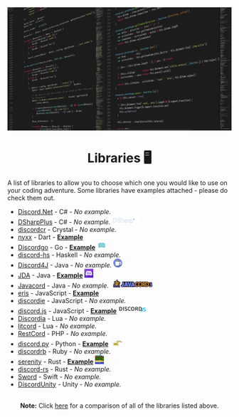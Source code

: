 <!-- markdownlint-disable -->
<div align="center">
<img src="assets/libraries.png">
<br>
<h1>Libraries 🖥</h1>
</div>

A list of libraries to allow you to choose which one you would like to use on your coding adventure. Some libraries have examples attached - please do check them out.

- [Discord.Net](https://github.com/RogueException/Discord.Net) - C# - _No example._
- [DSharpPlus](https://github.com/DSharpPlus/DSharpPlus/) - C# - _No example._ <img src="assets/libraries/dsharpplus.png" height="20">
- [discordcr](https://github.com/meew0/discordcr) - Crystal - _No example._
- [nyxx](https://github.com/l7ssha/nyxx) - Dart - **[Example](examples/nyxx)**
- [Discordgo](https://github.com/bwmarrin/discordgo) - Go - **[Example](examples/Discordgo)** <img src="assets/libraries/discordgo.png" height="20">
- [discord-hs](https://github.com/jano017/Discord.hs) - Haskell - _No example._
- [Discord4J](https://github.com/austinv11/Discord4J) - Java - _No example._ <img src="assets/libraries/discord4j.png" height="20">
- [JDA](https://github.com/DV8FromTheWorld/JDA/) - Java - **[Example](examples/jda)** <img src="assets/libraries/jda.png" height="20">
- [Javacord](https://github.com/BtoBastian/Javacord) - Java - _No example._ <img src="assets/libraries/javacord.png" height="20">
- [eris](https://github.com/abalabahaha/eris) - JavaScript - **[Example](examples/eris)**
- [discordie](https://github.com/qeled/discordie) - JavaScript - _No example._
- [discord.js](https://github.com/hydrabolt/discord.js) - JavaScript - **[Example](examples/discord.js)** <img src="assets/libraries/discordjs.png" height="20">
- [Discordia](https://github.com/SinisterRectus/Discordia) - Lua - _No example._
- [litcord](https://github.com/satom99/litcord) - Lua - _No example._
- [RestCord](https://github.com/restcord/restcord) - PHP - _No example._
- [discord.py](https://github.com/Rapptz/discord.py) - Python - **[Example](examples/discord.py)** <img src="assets/libraries/discordpy.png" height="20">
- [discordrb](https://github.com/meew0/discordrb) - Ruby - _No example._
- [serenity](https://github.com/zeyla/serenity) - Rust - **[Example](examples/serenity)** <img src="assets/libraries/serenity.png" height="20">
- [discord-rs](https://github.com/SpaceManiac/discord-rs) - Rust - _No example._
- [Sword](https://github.com/Azoy/Sword) - Swift - _No example._
- [DiscordUnity](https://github.com/robinhood128/DiscordUnity) - Unity - _No example._

<div align="center">
<br>
<strong>Note:</strong> Click <a href="https://discordapi.com/unofficial/comparison.html">here</a> for a comparison of all of the libraries listed above.
</div>
